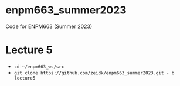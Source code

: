# enpm663_summer2023
Code for ENPM663 (Summer 2023)

# Lecture 5

- `cd ~/enpm663_ws/src`
- `git clone https://github.com/zeidk/enpm663_summer2023.git - b lecture5`